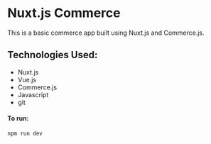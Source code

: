 # Nuxt.js Commerce

This is a basic commerce app built using Nuxt.js and Commerce.js.

## Technologies Used:

- Nuxt.js
- Vue.js
- Commerce.js
- Javascript
- git

#### To run:

`npm run dev`
